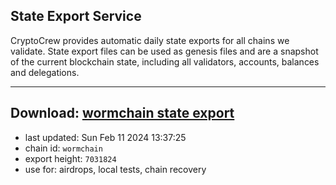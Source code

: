 ## State Export Service
CryptoCrew provides automatic daily state exports for all chains we validate. State export files can be used as genesis files and are a snapshot of the current blockchain state, including all validators, accounts, balances and delegations.

---
**Download: [wormchain state export](https://dl.ccvalidators.com/SERVICE/wormchain/wormchain_export_7031824.json)**
---

- last updated: Sun Feb 11 2024 13:37:25
- chain id: `wormchain`
- export height: `7031824`
- use for: airdrops, local tests, chain recovery
